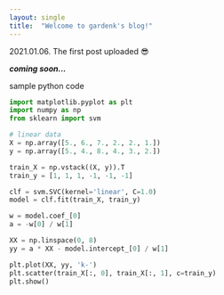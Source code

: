 ```yaml
---
layout: single
title:  "Welcome to gardenk's blog!"
---
```


2021.01.06. The first post uploaded 😎

***coming soon...***

sample python code

```python
import matplotlib.pyplot as plt
import numpy as np
from sklearn import svm

# linear data
X = np.array([5., 6., 7., 2., 2., 1.])
y = np.array([5., 4., 8., 4., 3., 2.])

train_X = np.vstack((X, y)).T
train_y = [1, 1, 1, -1, -1, -1]

clf = svm.SVC(kernel='linear', C=1.0)
model = clf.fit(train_X, train_y)

w = model.coef_[0]
a = -w[0] / w[1]

XX = np.linspace(0, 8)
yy = a * XX - model.intercept_[0] / w[1]

plt.plot(XX, yy, 'k-')
plt.scatter(train_X[:, 0], train_X[:, 1], c=train_y)
plt.show()
```

